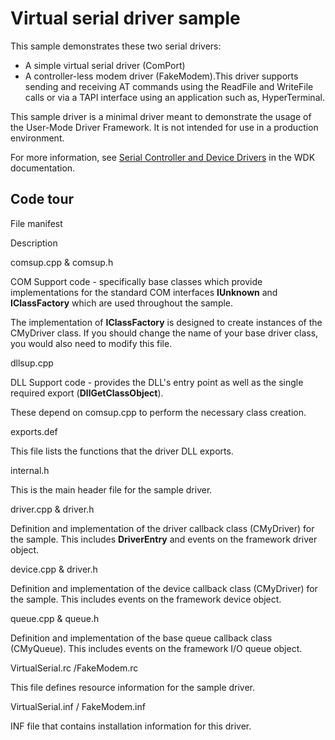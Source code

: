 Virtual serial driver sample
============================

This sample demonstrates these two serial drivers:

-   A simple virtual serial driver (ComPort)
-   A controller-less modem driver (FakeModem).This driver supports sending and receiving AT commands using the ReadFile and WriteFile calls or via a TAPI interface using an application such as, HyperTerminal.

This sample driver is a minimal driver meant to demonstrate the usage of the User-Mode Driver Framework. It is not intended for use in a production environment.

For more information, see [Serial Controller and Device Drivers](http://msdn.microsoft.com/en-us/library/windows/hardware/ff546939) in the WDK documentation.

Code tour
---------

File manifest

Description

comsup.cpp & comsup.h

COM Support code - specifically base classes which provide implementations for the standard COM interfaces **IUnknown** and **IClassFactory** which are used throughout the sample.

The implementation of **IClassFactory** is designed to create instances of the CMyDriver class. If you should change the name of your base driver class, you would also need to modify this file.

dllsup.cpp

DLL Support code - provides the DLL's entry point as well as the single required export (**DllGetClassObject**).

These depend on comsup.cpp to perform the necessary class creation.

exports.def

This file lists the functions that the driver DLL exports.

internal.h

This is the main header file for the sample driver.

driver.cpp & driver.h

Definition and implementation of the driver callback class (CMyDriver) for the sample. This includes **DriverEntry** and events on the framework driver object.

device.cpp & driver.h

Definition and implementation of the device callback class (CMyDriver) for the sample. This includes events on the framework device object.

queue.cpp & queue.h

Definition and implementation of the base queue callback class (CMyQueue). This includes events on the framework I/O queue object.

VirtualSerial.rc /FakeModem.rc

This file defines resource information for the sample driver.

VirtualSerial.inf / FakeModem.inf

INF file that contains installation information for this driver.

